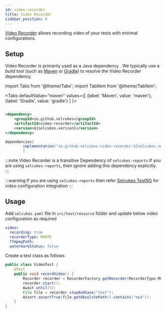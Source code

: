 ```yaml
---
id: video-recorder 
title: Video Recorder 
sidebar_position: 8
---
```


[Video Recorder](https://github.com/selcukes/selcukes-java/tree/master/video-recorder) allows recording video of your
tests with minimal configurations.

## Setup

Video Recorder is primarily used as a Java dependency . We typically use a _build tool_ (such
as [Maven](https://maven.apache.org/) or [Gradle](https://gradle.org/)) to resolve the Video Recorder dependency.

import Tabs from '@theme/Tabs'; import TabItem from '@theme/TabItem';

<Tabs defaultValue="maven"
values={[
{label: 'Maven', value: 'maven'},{label: 'Gradle', value: 'gradle'}
]
}>

<TabItem value="maven">

```xml

<dependency>
    <groupId>io.github.selcukes</groupId>
    <artifactId>video-recorder</artifactId>
    <version>${selcukes.version}</version>
</dependency>
```

</TabItem>
<TabItem value="gradle">

```java
dependencies{
        implementation("io.github.selcukes:video-recorder:${selcukes.version}")
        }
```

</TabItem>
</Tabs>

:::note 
Video Recorder is a transitive Dependency of `selcukes-reports`.If you are using `selcukes-reports`,
then ignore adding this dependency explicitly.
:::

:::warning 
If you are using `selcukes-reports` then refer [Selcukes TestNG](selcukes-reports.md) for video configuration
integration
:::

## Usage

Add `selcukes.yaml` file in `src/test/resource` folder and update below video configuration as required

```yaml
video:
  recording: true
  recorderType: MONTE
  ffmpegPath:
  watermarkStatus: false
```
Create a test class as follows
```java
public class VideoTest {
    @Test
    public void recordVideo() {
        Recorder recorder = RecorderFactory.getRecorder(RecorderType.MONTE);
        recorder.start();
        Await.until(5);
        File file = recorder.stopAndSave("test");
        Assert.assertTrue(file.getAbsolutePath().contains("mp4"));
    }
}
```